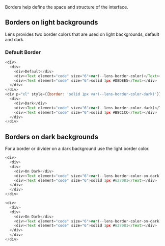 <div class="component-desc"><p>Borders help define the space and structure of the interface. </p></div>

<div class="doc-section-divider"></div>

## Borders on light backgrounds
Lens provides two border colors that are used on light backgrounds, default and dark.

### Default Border

```js noeditor
<div>
  <div>
    <div>Default</div>
    <div><Text element="code" size="6">var(--lens-border-color)</Text></div>
    <div><Text element="code" size="6">solid 1px #D8DEE5</Text></div>
  </div>
</div>
<div p="xl" style={{border: 'solid 1px var(--lens-border-color-dark)'}}>
  <div>
    <div>Dark</div>
    <div><Text element="code" size="6">var(--lens-border-color-dark)</Text></div>
    <div><Text element="code" size="6">solid 1px #B8C1CC</Text></div>
  </div>
</div>
```
<div class="doc-section-divider"></div>

## Borders on dark backgrounds

For a border or divider on a dark background use the light border color.

```js noeditor
<div>
  <div>
  <div>
    <div>On Dark</div>
    <div><Text element="code" size="6">var(--lens-border-color-on-dark)</Text></div>
    <div><Text element="code" size="6">solid 1px #627081</Text></div>
  </div>
  </div>
</div>

<div>
  <div>
  <div>
    <div>On Dark</div>
    <div><Text element="code" size="6">var(--lens-border-color-on-dark)</Text></div>
    <div><Text element="code" size="6">solid 1px #627081</Text></div>
  </div>
  </div>
</div>

```

